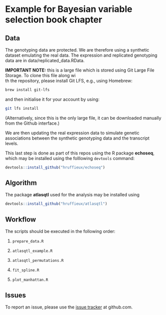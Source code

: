 # Example for Bayesian variable selection book chapter

## Data

The genotyping data are protected. We are therefore using a synthetic dataset emulating the real data. 
The expression and replicated genotyping data are in data/replicated_data.RData.

**IMPORTANT NOTE:** this is a large file which is stored using Git Large File Storage. To clone this file along wi\
th the repository, please install Git LFS, e.g., using Homebrew:

``` bash
brew install git-lfs
```

and then initialise it for your account by using:

``` bash
git lfs install
```
(Alternatively, since this is the only large file, it can be downloaded manually from the Github interface.)

We are then updating the real expression data to simulate genetic associations between the synthetic genotyping data and the transcript levels. 

This last step is done as part of this repos using the R package **echoseq**, which may be installed using the folllowing `devtools` command:

```R
devtools::install_github("hruffieux/echoseq")
```

## Algorithm

The package **atlasqtl** used for the analysis may be installed using
 
```R
devtools::install_github("hruffieux/atlasqtl")
```

## Workflow

The scripts should be executed in the following order:

1. `prepare_data.R` 

2. `atlasqtl_example.R` 

3. `atlasqtl_permutations.R` 

4. `fit_spline.R`

5. `plot_manhattan.R`

## Issues

To report an issue, please use the 
[issue tracker](https://github.com/hruffieux/bayesian_variable_selection_book_chapter/issues) 
at github.com.